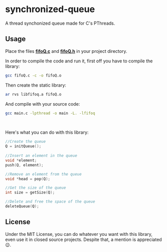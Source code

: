 # synchronized-queue

A thread synchonized queue made for C's PThreads.

## Usage 

Place the files **[fifoQ.c](fifoQ.c)** and **[fifoQ.h](fifoQ.h)** in your project directory.

In order to compile the code and run it, first off you have to compile the library:

```zsh
gcc fifoQ.c -c -o fifoQ.o
```

Then create the static library: 

```zsh
ar rvs libfifoq.a fifoQ.o
```

And compile with your source code:

```zsh
gcc main.c -lpthread -o main -L. -lfifoq
```

<br>

Here's what you can do with this library: 
```c
//Create the queue
Q = initQueue();
	
//Insert an element in the queue
void *element;
push(Q, element);

//Remove an element from the queue
void *head = pop(Q);

//Get the size of the queue
int size = getSize(Q);

//Delete and free the space of the queue
deleteQueue(Q);
```

## License

Under the MIT License, you can do whatever you want with this library, even use it in closed source projects. Despite that, a mention is appreciated :wink:.

